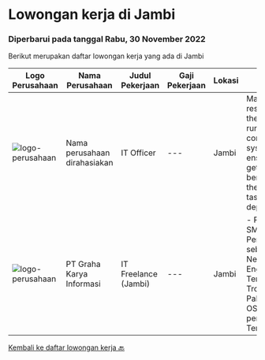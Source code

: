 
  # Lowongan kerja di Jambi

  ### Diperbarui pada tanggal Rabu, 30 November 2022

  Berikut merupakan daftar lowongan kerja yang ada di Jambi

  |Logo Perusahaan | Nama Perusahaan | Judul Pekerjaan | Gaji Pekerjaan | Lokasi | Deskripsi | Tanggal diunggah | Pranala |
  | -------------- | --------------- | --------------- | --------- | --------- | -------------- | ------- | ----------- |
  |![logo-perusahaan](https://i.ibb.co/sqvTCh9/112815900-stock-vector-no-image-available-icon-flat-vector.webp)|Nama perusahaan dirahasiakan|IT Officer|---|Jambi|Mainly responsible for the smooth running of computer systems and ensuring users get maximum benefits from them. Individual tasks vary depending on...|Selasa, 08 November 2022|https://www.jobstreet.co.id/id/job/it-officer-4098792?token=0~226c8a72-73b0-4560-8901-b461c4efb6c1&sectionRank=1&jobId=jobstreet-id-job-4098792|
|![logo-perusahaan](https://image-service-cdn.seek.com.au/c318dd0b699c6160d2411e7473745c289633be44/ee4dce1061f3f616224767ad58cb2fc751b8d2dc)|PT Graha Karya Informasi|IT Freelance (Jambi)|---|Jambi|- Pendidikan Min SMK- Pengalaman sebagai IT / Network Engineer- Terbiasa Troubleshooting- Paham Instalasi OS- Memahami perangkat cisco- Terbiasa untuk...|Selasa, 29 November 2022|https://www.jobstreet.co.id/id/job/it-freelance-jambi-1033871406?token=0~226c8a72-73b0-4560-8901-b461c4efb6c1&sectionRank=2&jobId=jobstreet-id-job-1033871406|


  [Kembali ke daftar lowongan kerja 🔙](../README.md#daftar-lowongan-kerja)
  